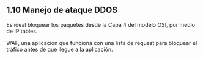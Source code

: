 ## 1.10 Manejo de ataque DDOS

Es ideal bloquear los paquetes desde la Capa 4 del modelo OSI, por medio
de IP tables.

WAF, una aplicación que funciona con una lista de request para bloquear
el tráfico antes de que llegue a la aplicación.

